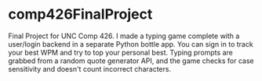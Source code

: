 # comp426FinalProject
Final Project for UNC Comp 426. I made a typing game complete with a user/login backend in a separate Python bottle app.
You can sign in to track your best WPM and try to top your personal best. Typing prompts are grabbed from a 
random quote generator API, and the game checks for case sensitivity and doesn't count incorrect characters.
